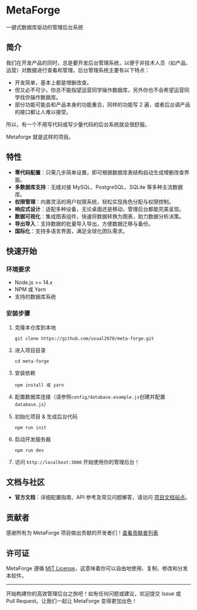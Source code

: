 # MetaForge

一键式数据库驱动的管理后台系统

## 简介

我们在开发产品的同时，总是要开发后台管理系统，以便于非技术人员（如产品、运营）对数据进行查看和管理。后台管理系统主要有以下特点：

- 开发简单，基本上都是增删改查。
- 但又必不可少。你总不能指望运营同学操作数据库，另外你也不会希望运营同学找你操作数据库。
- 部分功能可能会和产品本身的功能重合，同样的功能写 2 遍，或者后台调产品的接口都让人难以接受。

所以，有一个不用写代码或写少量代码的后台系统就会很舒服。

Metaforge 就是这样的项目。

## 特性

- **零代码配置**：只需几步简单设置，即可根据数据库表结构自动生成增删改查界面。
- **多数据库支持**：无缝对接 MySQL、PostgreSQL、SQLite 等多种主流数据库。
- **权限管理**：内置灵活的用户权限系统，轻松实现角色分配与权限控制。
- **响应式设计**：适配多种设备，无论桌面还是移动，管理后台都能完美呈现。
- **数据可视化**：集成图表组件，快速将数据转换为图表，助力数据分析决策。
- **导出导入**：支持数据的批量导入导出，方便数据迁移与备份。
- **国际化**：支持多语言界面，满足全球化团队需求。

## 快速开始

### 环境要求

- Node.js >= 14.x
- NPM 或 Yarn
- 支持的数据库系统

### 安装步骤

1. 克隆本仓库到本地

   ```
   git clone https://github.com/usual2970/meta-forge.git
   ```

2. 进入项目目录

   ```
   cd meta-forge
   ```

3. 安装依赖

   ```
   npm install 或 yarn
   ```

4. 配置数据库连接（请参照`config/database.example.js`创建并配置`database.js`）

5. 初始化项目 & 生成后台代码

   ```
   npm run init
   ```

6. 启动开发服务器

   ```
   npm run dev
   ```

7. 访问 `http://localhost:3000` 开始使用你的管理后台！

## 文档与社区

- **官方文档**：详细配置指南、API 参考及常见问题解答，请访问 [项目文档站点](https://yourusername.github.io/meta-forge/)。

## 贡献者

感谢所有为 MetaForge 项目做出贡献的开发者们！[查看贡献者列表](https://github.com/usual2970/meta-forge/graphs/contributors)

## 许可证

MetaForge 遵循 [MIT License](https://github.com/usual2970/meta-forge/blob/main/LICENSE)，这意味着你可以自由地使用、复制、修改和分发本软件。

---

开始构建你的高效管理后台之旅吧！如有任何问题或建议，欢迎提交 Issue 或 Pull Request。让我们一起让 MetaForge 变得更加出色！
